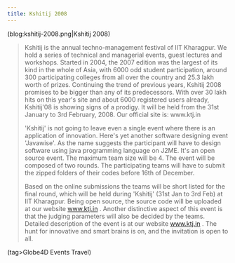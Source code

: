 ```yaml
---
title: Kshitij 2008
---
```

(blog:kshitij-2008.png|Kshitij 2008)

<blockquote>Kshitij is the annual techno-management festival of IIT Kharagpur. We hold a series of technical and managerial events, guest lectures and workshops. Started in 2004, the 2007 edition was the largest of its kind in the whole of Asia, with 6000 odd student participation, around 300 participating colleges from all over the country and 25.3 lakh worth of prizes. Continuing the trend of previous years, Kshitij 2008 promises to be bigger than any of its predecessors. With over 30 lakh hits on this year's site and about 6000 registered users already, Kshitij'08 is showing signs of a prodigy. It will be held from the 31st January to 3rd February, 2008. Our official site is: www.ktj.in

'Kshitij' is not going to leave even a single event where there is an application of innovation. Here's yet another software designing event 'Javawise'. As the name suggests the participant will have to design software using java programming language on J2ME. It's an open source event. The maximum team size will be 4. The event will be composed of two rounds. The participating teams will have to submit the zipped folders of their codes before 16th of December.

Based on the online submissions the teams will be short listed for the final round, which will be held during 'Kshitij' (31st Jan to 3rd Feb) at IIT Kharagpur. Being open source, the source code will be uploaded at our website www.ktj.in . Another distinctive aspect of this event is that the judging parameters will also be decided by the teams. Detailed description of the event is at our website www.ktj.in . The hunt for innovative and smart brains is on, and the invitation is open to all. </blockquote>

(tag>Globe4D Events Travel)
